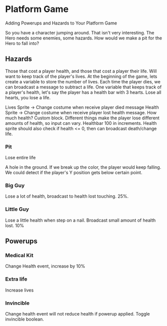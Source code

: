 # Platform Game

Adding Powerups and Hazards to Your Platform Game

So you have a character jumping around. That isn't very interesting. The Hero needs some enemies, some hazards. How would we make a pit for the Hero to fall into? 

## Hazards

Those that cost a player health, and those that cost a player their life. Will want to keep track of the player's lives. At the beginning of the game, lets create a variable to store the number of lives. Each time the player dies, we can broadcast a message to subtract a life. One variable that keeps track of a player's health, let's say the player has a health bar with 3 hearts. Lose all hearts, you lose a life. 

Lives Sprite -> Change costume when receive player died message
Health Sprite -> Change costume when receive player lost health message. How much health? Custom block. Different things make the player lose different amounts of health, so input can vary. Healthbar 100 in increments.
Health sprite should also check if health <= 0, then can broadcast death/change life.

### Pit

Lose entire life

A hole in the ground. If we break up the color, the player would keep falling. We could detect if the player's Y position gets below  certain point.

### Big Guy

Lose a lot of health, broadcast to health lost touching. 25%.

### Little Guy

Lose a little health when step on a nail. Broadcast small amount of health lost. 10%

## Powerups

### Medical Kit

Change Health event, increase by 10%

### Extra life

Increase lives

### Invincible

Change health event will not reduce health if powerup applied. Toggle invincible boolean.
